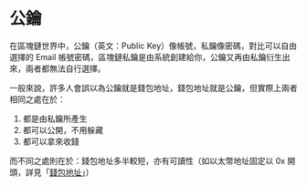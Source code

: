 # 公鑰

在區塊鏈世界中，公鑰（英文：Public Key）像帳號，私鑰像密碼，對比可以自由選擇的 Email 帳號密碼，區塊鏈私鑰是由系統創建給你，公鑰又再由私鑰衍生出來，兩者都無法自行選擇。

一般來說，許多人會誤以為公鑰就是錢包地址，錢包地址就是公鑰，但實際上兩者相同之處在於：

1. 都是由私鑰所產生
2. 都可以公開，不用躲藏
3. 都可以拿來收錢

而不同之處則在於：錢包地址多半較短，亦有可讀性（如以太幣地址固定以 0x 開頭，詳見「[錢包地址](bao-di-zhi.md)」）

